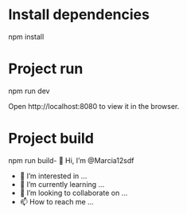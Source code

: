 # Install dependencies
npm install

# Project run
npm run dev

Open http://localhost:8080 to view it in the browser.

# Project build
npm run build- 👋 Hi, I’m @Marcia12sdf
- 👀 I’m interested in ...
- 🌱 I’m currently learning ...
- 💞️ I’m looking to collaborate on ...
- 📫 How to reach me ...

<!---
Marcia12sdf/Marcia12sdf is a ✨ special ✨ repository because its `README.md` (this file) appears on your GitHub profile.
You can click the Preview link to take a look at your changes.
--->
